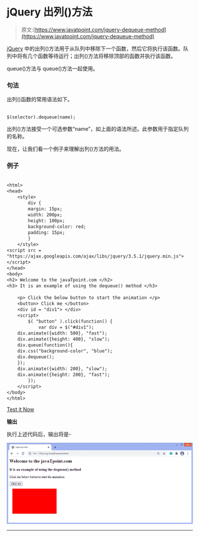 # jQuery 出列()方法

> 原文:[https://www.javatpoint.com/jquery-dequeue-method](https://www.javatpoint.com/jquery-dequeue-method)

[jQuery](https://www.javatpoint.com/jquery-tutorial) 中的出列()方法用于从队列中移除下一个函数，然后它将执行该函数。队列中将有几个函数等待运行；出列()方法将移除顶部的函数并执行该函数。

queue()方法与 queue()方法一起使用。

### 句法

出列()函数的常用语法如下。

```

$(selector).dequeue(name);

```

出列()方法接受一个可选参数“name”，如上面的语法所述。此参数用于指定队列的名称。

现在，让我们看一个例子来理解出列()方法的用法。

### 例子

```

<html> 
<head> 
	<style> 
		div { 
		margin: 15px;
		width: 200px; 
		height: 100px; 
		background-color: red; 
		padding: 15px; 
		} 
	</style> 
<script src = "https://ajax.googleapis.com/ajax/libs/jquery/3.5.1/jquery.min.js"> </script>
</head> 
<body> 
<h2> Welcome to the javaTpoint.com </h2>
<h3> It is an example of using the dequeue() method </h3>

	<p> Click the below button to start the animation </p>
	<button> Click me </button> 
	<div id = "div1"> </div> 
	<script> 
		$( "button" ).click(function() { 
		    var div = $("#div1");  
    div.animate({width: 500}, "fast");
	div.animate({height: 400}, "slow");
    div.queue(function(){    
	div.css("background-color", "blue");  
	div.dequeue();
    });
	div.animate({width: 200}, "slow");
	div.animate({height: 200}, "fast");	
    	}); 
	</script> 
</body> 
</html>

```

[Test it Now](https://www.javatpoint.com/oprweb/test.jsp?filename=jquery-dequeue-method1)

**输出**

执行上述代码后，输出将是-

![jQuery dequeue() method](img/4786b5ee4d07da2b58ddfbf972096404.png)

* * *